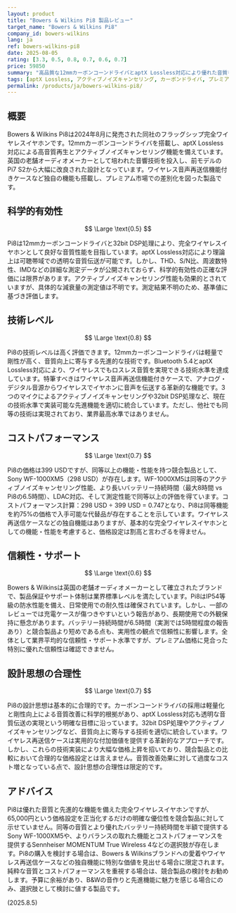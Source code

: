 ```yaml
---
layout: product
title: "Bowers & Wilkins Pi8 製品レビュー"
target_name: "Bowers & Wilkins Pi8"
company_id: bowers-wilkins
lang: ja
ref: bowers-wilkins-pi8
date: 2025-08-05
rating: [3.3, 0.5, 0.8, 0.7, 0.6, 0.7]
price: 59850
summary: "高品質な12mmカーボンコーンドライバとaptX Lossless対応により優れた音質を実現した完全ワイヤレスイヤホンですが、競合製品と比較してコストパフォーマンスに課題があります。"
tags: [aptX Lossless, アクティブノイズキャンセリング, カーボンドライバ, プレミアム, 完全ワイヤレスイヤホン]
permalink: /products/ja/bowers-wilkins-pi8/
---
```

## 概要

Bowers & Wilkins Pi8は2024年8月に発売された同社のフラッグシップ完全ワイヤレスイヤホンです。12mmカーボンコーンドライバを搭載し、aptX Lossless対応による高音質再生とアクティブノイズキャンセリング機能を備えています。英国の老舗オーディオメーカーとして培われた音響技術を投入し、前モデルのPi7 S2から大幅に改良された設計となっています。ワイヤレス音声再送信機能付きケースなど独自の機能も搭載し、プレミアム市場での差別化を図った製品です。

## 科学的有効性

$$ \Large \text{0.5} $$

Pi8は12mmカーボンコーンドライバと32bit DSP処理により、完全ワイヤレスイヤホンとして良好な音質性能を目指しています。aptX Lossless対応により理論上は可聴帯域での透明な音質伝送が可能です。しかし、THD、S/N比、周波数特性、IMDなどの詳細な測定データが公開されておらず、科学的有効性の正確な評価には限界があります。アクティブノイズキャンセリング性能も効果的とされていますが、具体的な減衰量の測定値は不明です。測定結果不明のため、基準値に基づき評価します。

## 技術レベル

$$ \Large \text{0.8} $$

Pi8の技術レベルは高く評価できます。12mmカーボンコーンドライバは軽量で剛性が高く、音質向上に寄与する先進的な技術です。Bluetooth 5.4とaptX Lossless対応により、ワイヤレスでもロスレス音質を実現できる技術水準を達成しています。特筆すべきはワイヤレス音声再送信機能付きケースで、アナログ・デジタル音源からワイヤレスでイヤホンに音声を伝送する革新的な機能です。3つのマイクによるアクティブノイズキャンセリングや32bit DSP処理など、現在の技術水準で実装可能な先進機能を適切に統合しています。ただし、他社でも同等の技術は実現されており、業界最高水準ではありません。

## コストパフォーマンス

$$ \Large \text{0.7} $$

Pi8の価格は399 USDですが、同等以上の機能・性能を持つ競合製品として、Sony WF-1000XM5（298 USD）が存在します。WF-1000XM5は同等のアクティブノイズキャンセリング性能、より長いバッテリー持続時間（最大8時間 vs Pi8の6.5時間）、LDAC対応、そして測定性能で同等以上の評価を得ています。コストパフォーマンス計算：298 USD ÷ 399 USD = 0.747となり、Pi8は同等機能を約75%の価格で入手可能な代替品が存在することを示しています。ワイヤレス再送信ケースなどの独自機能はありますが、基本的な完全ワイヤレスイヤホンとしての機能・性能を考慮すると、価格設定は割高と言わざるを得ません。

## 信頼性・サポート

$$ \Large \text{0.6} $$

Bowers & Wilkinsは英国の老舗オーディオメーカーとして確立されたブランドで、製品保証やサポート体制は業界標準レベルを満たしています。Pi8はIP54等級の防水性能を備え、日常使用での耐久性は確保されています。しかし、一部のレビューでは充電ケースが傷つきやすいという報告があり、長期使用での外観保持に懸念があります。バッテリー持続時間が6.5時間（実測では5時間程度の報告あり）と競合製品より短めである点も、実用性の観点で信頼性に影響します。全体として業界平均的な信頼性・サポート水準ですが、プレミアム価格に見合った特別に優れた信頼性は確認できません。

## 設計思想の合理性

$$ \Large \text{0.7} $$

Pi8の設計思想は基本的に合理的です。カーボンコーンドライバの採用は軽量化と剛性向上による音質改善に科学的根拠があり、aptX Lossless対応も透明な音質伝送の実現という明確な目標に沿っています。32bit DSP処理やアクティブノイズキャンセリングなど、音質向上に寄与する技術を適切に統合しています。ワイヤレス再送信ケースは実用的な付加価値を提供する革新的なアプローチです。しかし、これらの技術実装により大幅な価格上昇を招いており、競合製品との比較において合理的な価格設定とは言えません。音質改善効果に対して過度なコスト増となっている点で、設計思想の合理性は限定的です。

## アドバイス

Pi8は優れた音質と先進的な機能を備えた完全ワイヤレスイヤホンですが、65,000円という価格設定を正当化するだけの明確な優位性を競合製品に対して示せていません。同等の音質とより優れたバッテリー持続時間を半額で提供するSony WF-1000XM5や、よりバランスの取れた機能とコストパフォーマンスを提供するSennheiser MOMENTUM True Wireless 4などの選択肢が存在します。Pi8の購入を検討する場合は、Bowers & Wilkinsブランドへの愛着やワイヤレス再送信ケースなどの独自機能に特別な価値を見出せる場合に限定されます。純粋な音質とコストパフォーマンスを重視する場合は、競合製品の検討をお勧めします。予算に余裕があり、B&Wの音作りと先進機能に魅力を感じる場合にのみ、選択肢として検討に値する製品です。

(2025.8.5)
